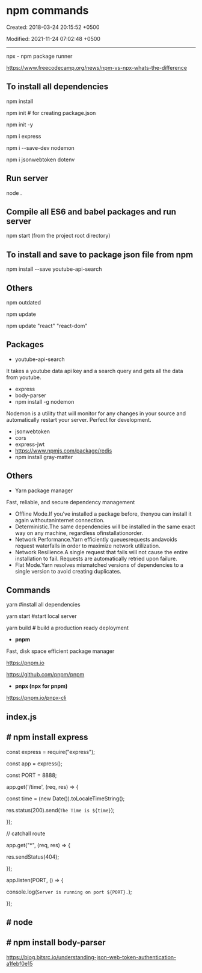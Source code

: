 # npm commands

Created: 2018-03-24 20:15:52 +0500

Modified: 2021-11-24 07:02:48 +0500

---

npx - npm package runner

<https://www.freecodecamp.org/news/npm-vs-npx-whats-the-difference>

## To install all dependencies

npm install

npm init # for creating package.json

npm init -y

npm i express

npm i --save-dev nodemon

npm i jsonwebtoken dotenv

## Run server

node .

## Compile all ES6 and babel packages and run server

npm start (from the project root directory)

## To install and save to package json file from npm

npm install --save youtube-api-search

## Others

npm outdated

npm update

npm update "react" "react-dom"

## Packages

- youtube-api-search

It takes a youtube data api key and a search query and gets all the data from youtube.

- express
- body-parser
- npm install -g nodemon

Nodemon is a utility that will monitor for any changes in your source and automatically restart your server. Perfect for development.

- jsonwebtoken
- cors
- express-jwt
- <https://www.npmjs.com/package/redis>
- npm install gray-matter

## Others

- Yarn package manager

Fast, reliable, and secure dependency management

- Offline Mode.If you've installed a package before, thenyou can install it again withoutaninternet connection.
- Deterministic.The same dependencies will be installed in the same exact way on any machine, regardless ofinstallationorder.
- Network Performance.Yarn efficiently queuesrequests andavoids request waterfalls in order to maximize network utilization.
- Network Resilience.A single request that fails will not cause the entire installation to fail. Requests are automatically retried upon failure.
- Flat Mode.Yarn resolves mismatched versions of dependencies to a single version to avoid creating duplicates.

## Commands

yarn #install all dependencies

yarn start #start local server

yarn build # build a production ready deployment

- **pnpm**

Fast, disk space efficient package manager

<https://pnpm.io>

<https://github.com/pnpm/pnpm>

- **pnpx (npx for pnpm)**

<https://pnpm.io/pnpx-cli>

## index.js

## # npm install express

const express = require("express");

const app = express();

const PORT = 8888;

app.get('/time', (req, res) => {

const time = (new Date()).toLocaleTimeString();

res.status(200).send(`The Time is ${time}`);

});

// catchall route

app.get("*", (req, res) => {

res.sendStatus(404);

});

app.listen(PORT, () => {

console.log(`Server is running on port ${PORT}.`);

});

## # node

## # npm install body-parser

<https://blog.bitsrc.io/understanding-json-web-token-authentication-a1febf0e15>
